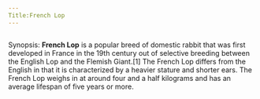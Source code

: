 ```yaml
---
Title:French Lop
---
```


![]()

Synopsis:
**French Lop** is a popular breed of domestic rabbit that was first developed in France in the 19th century out of selective breeding between the English Lop and the Flemish Giant.[1] The French Lop differs from the English in that it is characterized by a heavier stature and shorter ears. The French Lop weighs in at around four and a half kilograms and has an average lifespan of five years or more.